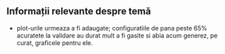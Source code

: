 ## Informații relevante despre temă ##

* plot-urile urmeaza a fi adaugate; configuratiile de pana peste 65% acuratete la validare au durat mult a fi gasite si abia acum generez, pe curat, graficele pentru ele.
